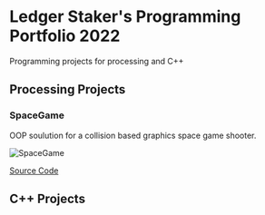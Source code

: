 # Ledger Staker's Programming Portfolio 2022 

Programming projects for processing and C++ 

## Processing Projects 

### SpaceGame 

OOP soulution for a collision based graphics space game shooter. 

![SpaceGame]()

[Source Code]()

## C++ Projects
